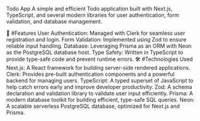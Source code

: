 Todo App
A simple and efficient Todo application built with Next.js, TypeScript, and several modern libraries for user authentication, form validation, and database management.

🚀 #Features
User Authentication: Managed with Clerk for seamless user registration and login.
Form Validation: Implemented using Zod to ensure reliable input handling.
Database: Leveraging Prisma as an ORM with Neon as the PostgreSQL database host.
Type Safety: Written in TypeScript to provide type-safe code and prevent runtime errors.
🛠️ #Technologies Used
Next.js: A React framework for building server-side rendered applications.
Clerk: Provides pre-built authentication components and a powerful backend for managing users.
TypeScript: A typed superset of JavaScript to help catch errors early and improve developer productivity.
Zod: A schema declaration and validation library to validate user input efficiently.
Prisma: A modern database toolkit for building efficient, type-safe SQL queries.
Neon: A scalable serverless PostgreSQL database, optimized for Next.js and Prisma.

